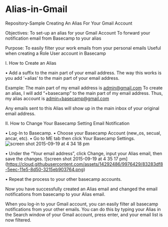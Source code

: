 # Alias-in-Gmail
Repository-Sample
Creating An Alias For Your Gmail Account

Objectives: 	To set-up an alias for your Gmail Account
To forward your notification email from Basecamp to your alias

Purpose: 	To easily filter your work emails from your personal emails
          Useful when creating a Role User account in Basecamp


I. How to Create an Alias

•	Add a suffix to the main part of your email address. The way this works is you add ‘+alias’ to the main part of your email address. 

Example: The main part of my email address is admin@gmail.com
To create an alias, I will add “+basecamp” to the main part of my email address. Thus, my alias account is admin+basecamp@gmail.com

Any emails sent to this Alias will show up in the main inbox of your original email address. 


II. How to Change Your Basecamp Setting Email Notification 

•	Log-In to Basecamp.
•	Choose your Basecamp Account (new_os, secual, ancar, etc).
•	Go to ME tab then click Your Basecamp Settings.
![screen shot 2015-09-19 at 4 34 18 pm](https://cloud.githubusercontent.com/assets/14292486/9976428/79f36cee-5eec-11e5-92cf-811da6ee6b84.png)

 



•	Under the “Your email address”, click Change, input your Alias email, then save the changes.
![screen shot 2015-09-19 at 4 35 17 pm] (https://cloud.githubusercontent.com/assets/14292486/9976429/83283df8-5eec-11e5-8d50-3215eb903764.png)
 

•	Repeat the process to your other basecamp accounts.

Now you have successfully created an Alias email and changed the email notifications from basecamp to your Alias email.

When you log-in to your Gmail account, you can easily filter all basecamp notifications from your other emails. You can do this by typing your Alias in the Search window of your Gmail account, press enter, and your email list is now filtered.




